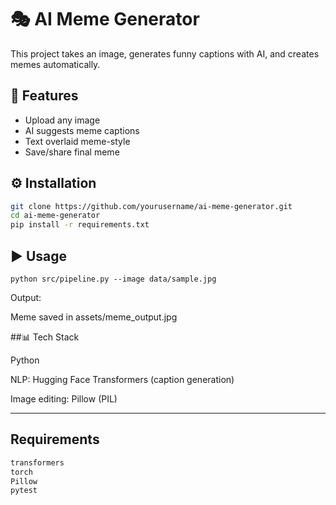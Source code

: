 # 🎭 AI Meme Generator

This project takes an image, generates funny captions with AI, and creates memes automatically.  


## 🚀 Features
- Upload any image
- AI suggests meme captions
- Text overlaid meme-style
- Save/share final meme


## ⚙️ Installation
```bash
git clone https://github.com/yourusername/ai-meme-generator.git
cd ai-meme-generator
pip install -r requirements.txt
```
## ▶️ Usage
```
python src/pipeline.py --image data/sample.jpg

```
Output:

Meme saved in assets/meme_output.jpg

##📊 Tech Stack

Python

NLP: Hugging Face Transformers (caption generation)

Image editing: Pillow (PIL)


---

## Requirements
```txt
transformers
torch
Pillow
pytest
```


